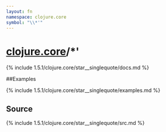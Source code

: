 ```yaml
---
layout: fn
namespace: clojure.core
symbol: "\\*'"
---
```


# [clojure.core](../)/\*'

{% include 1.5.1/clojure.core/star__singlequote/docs.md %}

##Examples

{% include 1.5.1/clojure.core/star__singlequote/examples.md %}
## Source
{% include 1.5.1/clojure.core/star__singlequote/src.md %}

